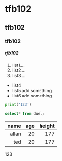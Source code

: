 # tfb102
## tfb102
### tfb102
##### tfb102
1. list1....
2. list2....
3. list3....

- list4
- list5 add something
- list6 add something

~~~python
print('123')
~~~

~~~sql
select* from duel;
~~~

name|age|height
----:|---:|------:
allan|20|177
ted|20|177

123
